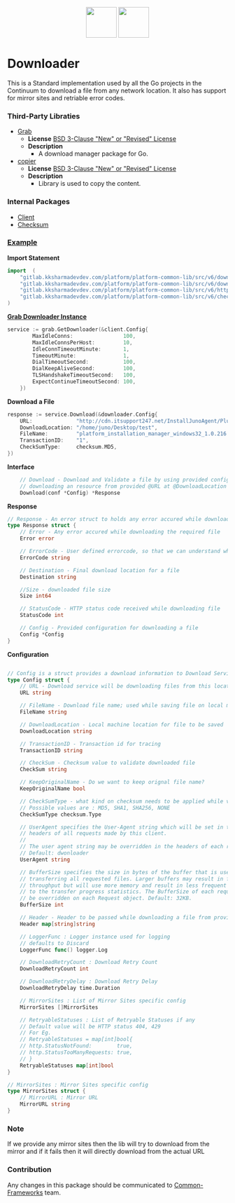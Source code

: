 <p align="center">
<img height=70px src="docs/images/logo.png">
<img height=70px src="docs/images/Go-Logo_Blue.png">
</p>

# Downloader

This is a Standard implementation used by all the Go projects in the Continuum to download a file from any network location. It also has support for mirror sites and retriable error codes.

### Third-Party Libraties

- [Grab](https://github.com/cavaliercoder/grab)
  - **License** [BSD 3-Clause "New" or "Revised" License](https://github.com/cavaliercoder/grab/blob/master/LICENSE)
  - **Description**
    - A download manager package for Go.
- [copier](https://github.com/jinzhu/copier)
  - **License** [BSD 3-Clause "New" or "Revised" License](https://github.com/jinzhu/copier/blob/master/License)
  - **Description**
    - Library is used to copy the content.

### Internal Packages

- [Client](src/http/client)
- [Checksum](src/checksum)

### [Example](grab/example/example.go)

**Import Statement**

```go
import	(
	"gitlab.kksharmadevdev.com/platform/platform-common-lib/src/v6/downloader"
	"gitlab.kksharmadevdev.com/platform/platform-common-lib/src/v6/downloader/grab"
	"gitlab.kksharmadevdev.com/platform/platform-common-lib/src/v6/http/client"
	"gitlab.kksharmadevdev.com/platform/platform-common-lib/src/v6/checksum"
)
```

**[Grab Downloader Instance](grab)**

```go
service := grab.GetDownloader(&client.Config{
		MaxIdleConns:                100,
		MaxIdleConnsPerHost:         10,
		IdleConnTimeoutMinute:       1,
		TimeoutMinute:               1,
		DialTimeoutSecond:           100,
		DialKeepAliveSecond:         100,
		TLSHandshakeTimeoutSecond:   100,
		ExpectContinueTimeoutSecond: 100,
	})
```

**Download a File**

```go
response := service.Download(&downloader.Config{
	URL:              "http://cdn.itsupport247.net/InstallJunoAgent/Plugin/Windows/platform-installation-manager/1.0.216/platform_installation_manager_windows32_1.0.216.zip",
	DownloadLocation: "/home/juno/Desktop/test",
	FileName:         "platform_installation_manager_windows32_1.0.216.zip",
	TransactionID:    "1",
	CheckSumType:     checksum.MD5,
})
```

**Interface**

```go
	// Download - Download and Validate a file by using provided configuration
	// downloading an resource from provided @URL at @DownloadLocation with @FileName
	Download(conf *Config) *Response
```

**Response**

```go
// Response - An error struct to holds any error accured while downloading a file
type Response struct {
	// Error - Any error accured while downloading the required file
	Error error

	// ErrorCode - User defined errorcode, so that we can understand what went wrong
	ErrorCode string

	// Destination - Final download location for a file
	Destination string

	//Size - downloaded file size
	Size int64

	// StatusCode - HTTP status code received while downloading file
	StatusCode int

	// Config - Provided configuration for downloading a file
	Config *Config
}
```

**Configuration**

```go

// Config is a struct provides a download information to Download Service
type Config struct {
	// URL - Download service will be downloading files from this location
	URL string

	// FileName - Download file name; used while saving file on local machine
	FileName string

	// DownloadLocation - Local machine location for file to be saved
	DownloadLocation string

	// TransactionID - Transaction id for tracing
	TransactionID string

	// CheckSum - Checksum value to validate downloaded file
	CheckSum string

	// KeepOriginalName - Do we want to keep orignal file name?
	KeepOriginalName bool

	// CheckSumType - what kind on checksum needs to be applied while validating doenloaded file
	// Possible values are : MD5, SHA1, SHA256, NONE
	CheckSumType checksum.Type

	// UserAgent specifies the User-Agent string which will be set in the
	// headers of all requests made by this client.
	//
	// The user agent string may be overridden in the headers of each request.
	// Default: dwonloader
	UserAgent string

	// BufferSize specifies the size in bytes of the buffer that is used for
	// transferring all requested files. Larger buffers may result in faster
	// throughput but will use more memory and result in less frequent updates
	// to the transfer progress statistics. The BufferSize of each request can
	// be overridden on each Request object. Default: 32KB.
	BufferSize int

	// Header - Header to be passed while downloading a file from provided URL
	Header map[string]string

	// LoggerFunc : Logger instance used for logging
	// defaults to Discard
	LoggerFunc func() logger.Log

	// DownloadRetryCount : Download Retry Count
	DownloadRetryCount int

	// DownloadRetryDelay : Download Retry Delay
	DownloadRetryDelay time.Duration

	// MirrorSites : List of Mirror Sites specific config
	MirrorSites []MirrorSites

	// RetryableStatuses : List of Retryable Statuses if any
	// Default value will be HTTP status 404, 429
	// For Eg.
	// RetryableStatuses = map[int]bool{
	// http.StatusNotFound:        true,
	// http.StatusTooManyRequests: true,
    // }
	RetryableStatuses map[int]bool
}

// MirrorSites : Mirror Sites specific config
type MirrorSites struct {
	// MirrorURL : Mirror URL
	MirrorURL string
}

```

### Note

If we provide any mirror sites then the lib will try to download from the mirror and if it fails then it will directly download from the actual URL

### Contribution

Any changes in this package should be communicated to [Common-Frameworks](Common-Frameworks@continuum.net) team.
